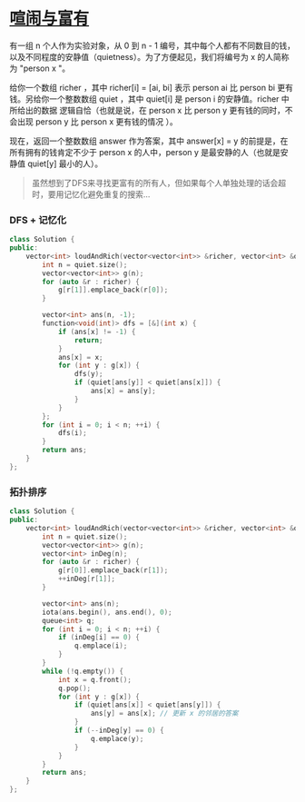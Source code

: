 # [喧闹与富有](https://leetcode-cn.com/problems/loud-and-rich/)

有一组 n 个人作为实验对象，从 0 到 n - 1 编号，其中每个人都有不同数目的钱，以及不同程度的安静值（quietness）。为了方便起见，我们将编号为 x 的人简称为 "person x "。

给你一个数组 richer ，其中 richer[i] = [ai, bi] 表示 person ai 比 person bi 更有钱。另给你一个整数数组 quiet ，其中 quiet[i] 是 person i 的安静值。richer 中所给出的数据 逻辑自恰（也就是说，在 person x 比 person y 更有钱的同时，不会出现 person y 比 person x 更有钱的情况 ）。

现在，返回一个整数数组 answer 作为答案，其中 answer[x] = y 的前提是，在所有拥有的钱肯定不少于 person x 的人中，person y 是最安静的人（也就是安静值 quiet[y] 最小的人）。

> 虽然想到了DFS来寻找更富有的所有人，但如果每个人单独处理的话会超时，要用记忆化避免重复的搜索...

### DFS + 记忆化

```cpp
class Solution {
public:
    vector<int> loudAndRich(vector<vector<int>> &richer, vector<int> &quiet) {
        int n = quiet.size();
        vector<vector<int>> g(n);
        for (auto &r : richer) {
            g[r[1]].emplace_back(r[0]);
        }

        vector<int> ans(n, -1);
        function<void(int)> dfs = [&](int x) {
            if (ans[x] != -1) {
                return;
            }
            ans[x] = x;
            for (int y : g[x]) {
                dfs(y);
                if (quiet[ans[y]] < quiet[ans[x]]) {
                    ans[x] = ans[y];
                }
            }
        };
        for (int i = 0; i < n; ++i) {
            dfs(i);
        }
        return ans;
    }
};
```



### 拓扑排序

```cpp
class Solution {
public:
    vector<int> loudAndRich(vector<vector<int>> &richer, vector<int> &quiet) {
        int n = quiet.size();
        vector<vector<int>> g(n);
        vector<int> inDeg(n);
        for (auto &r : richer) {
            g[r[0]].emplace_back(r[1]);
            ++inDeg[r[1]];
        }

        vector<int> ans(n);
        iota(ans.begin(), ans.end(), 0);
        queue<int> q;
        for (int i = 0; i < n; ++i) {
            if (inDeg[i] == 0) {
                q.emplace(i);
            }
        }
        while (!q.empty()) {
            int x = q.front();
            q.pop();
            for (int y : g[x]) {
                if (quiet[ans[x]] < quiet[ans[y]]) {
                    ans[y] = ans[x]; // 更新 x 的邻居的答案
                }
                if (--inDeg[y] == 0) {
                    q.emplace(y);
                }
            }
        }
        return ans;
    }
};
```

